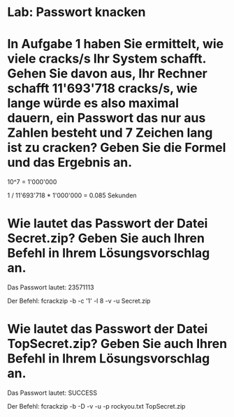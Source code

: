 # Lab: Passwort knacken

# In Aufgabe 1 haben Sie ermittelt, wie viele cracks/s Ihr System schafft. Gehen Sie davon aus, Ihr Rechner schafft 11'693'718 cracks/s, wie lange würde es also maximal dauern, ein Passwort das nur aus Zahlen besteht und 7 Zeichen lang ist zu cracken? Geben Sie die Formel und das Ergebnis an.

10^7 = 1'000'000 

1 / 11'693'718 * 1'000'000 = 0.085 Sekunden

# Wie lautet das Passwort der Datei Secret.zip? Geben Sie auch Ihren Befehl in Ihrem Lösungsvorschlag an.

Das Passwort lautet: 23571113

Der Befehl: fcrackzip -b -c '1' -l 8 -v -u Secret.zip

# Wie lautet das Passwort der Datei TopSecret.zip? Geben Sie auch Ihren Befehl in Ihrem Lösungsvorschlag an.

Das Passwort lautet: SUCCESS

Der Befehl: fcrackzip -b -D -v -u -p rockyou.txt TopSecret.zip